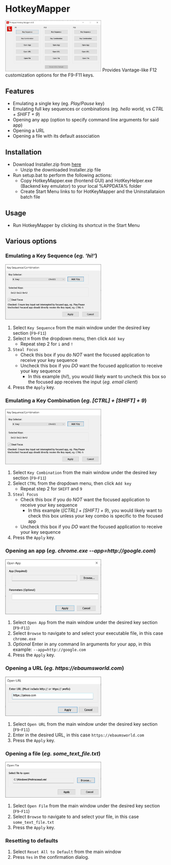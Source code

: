 # HotkeyMapper

<img src="https://github.com/csavalas/HotkeyMapper/blob/main/screens/main.jpg?raw=true" alt="main" width="300"/>
Provides Vantage-like F12 customization options for the F9-F11 keys.

## Features
* Emulating a single key (eg. _Play/Pause_ key)
* Emulating full key sequences or combinations (eg. _hello world_, vs _CTRL + SHIFT + 9_)
* Opening any app (option to specify command line arguments for said app)
* Opening a URL
* Opening a file with its default association

## Installation
* Download Installer.zip from [here](https://github.com/csavalas/HotkeyMapper)
  * Unzip the downloaded Installer.zip file
* Run setup.bat to perform the following actions:
  * Copy HotkeyMapper.exe (frontend GUI) and HotKeyHelper.exe (Backend key emulator) to your local %APPDATA% folder
  * Create Start Menu links to for HotKeyMapper and the Uninstallataion batch file

## Usage
 * Run HotkeyMapper by clicking its shortcut in the Start Menu

## Various options
### Emulating a Key Sequence (_eg. 'hi!'_)
<img src="https://github.com/csavalas/HotkeyMapper/blob/main/screens/key1.jpg?raw=true" alt="key1" width="300"/> 

1. Select `Key Sequence` from the main window under the desired key section (`F9`-`F11`)
2. Select `H` from the dropdown menu, then click `Add key` 
    * Repeat step 2 for `i` and `!` 
3. `Steal Focus` 
    * Check this box if you do _NOT_ want the focused application to receive your key sequence
    * Uncheck this box if you _DO_ want the focused application to receive your key sequence
        * In this example (_hi!_), you would likely want to uncheck this box so the focused app receives the input (_eg. email client_)
4. Press the `Apply` key.

### Emulating a Key Combination (_eg. [CTRL] + [SHIFT] + 9_)
<img src="https://github.com/csavalas/HotkeyMapper/blob/main/screens/key1.jpg?raw=true" alt="key1" width="300"/> 

1. Select `Key Combination` from the main window under the desired key section (`F9`-`F11`)
2. Select `CTRL` from the dropdown menu, then click `Add key` 
    * Repeat step 2 for `SHIFT` and `9` 
3. `Steal Focus`
    * Check this box if you do _NOT_ want the focused application to receive your key sequence
        * In this example (_[CTRL] + [SHIFT] + 9_), you would likely want to check this box unless your key combo is specific to the focused app
    * Uncheck this box if you _DO_ want the focused application to receive your key sequence
4. Press the `Apply` key.

### Opening an app (_eg. chrome.exe --app=http://google.com_)
<img src="https://github.com/csavalas/HotkeyMapper/blob/main/screens/app.jpg?raw=true" alt="app" width="300"/> 

1. Select `Open App` from the main window under the desired key section (`F9`-`F11`)
2. Select `Browse` to navigate to and select your executable file, in this case `chrome.exe`
3. _Optional_ Enter in any command lin arguments for your app, in this example: `--app=http://google.com`
4. Press the `Apply` key.

### Opening a URL (_eg. https://ebaumsworld.com_)
<img src="https://github.com/csavalas/HotkeyMapper/blob/main/screens/url.jpg?raw=true" alt="app" width="300"/> 

1. Select `Open URL` from the main window under the desired key section (`F9`-`F11`)
2. Enter in the desired URL, in this case `https://ebaumsworld.com`
3. Press the `Apply` key.

### Opening a file (_eg. some_text_file.txt_)
<img src="https://github.com/csavalas/HotkeyMapper/blob/main/screens/file.jpg?raw=true" alt="app" width="300"/> 

1. Select `Open File` from the main window under the desired key section (`F9`-`F11`)
2. Select `Browse` to navigate to and select your file, in this case `some_text_file.txt`
3. Press the `Apply` key.

### Resetting to defaults

1. Select `Reset All to Default` from the main window
2. Press `Yes` in the confirmation dialog.
